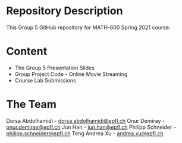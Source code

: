 # Repository Description

This Group 5 GitHub repository for MATH-600 Spring 2021 course.

# Content

- The Group 5 Presentation Slides
- Group Project Code - Online Movie Streaming
- Course Lab Submissions

# The Team

Dorsa Abdolhamidi - dorsa.abdolhamidi@epfl.ch
Onur Demiray - onur.demiray@epfl.ch
Jun Han - jun.han@epfl.ch
Philipp Schneider - philipp.schneider@epfl.ch
Teng Andrea Xu - andrea.xu@epfl.ch
